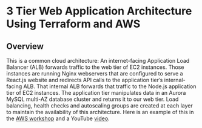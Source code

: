 # 3 Tier Web Application Architecture Using Terraform and AWS



## Overview
This is a common cloud architecture: An internet-facing Application Load Balancer (ALB) forwards traffic to the web tier of EC2 instances. Those instances are running Nginx webservers that are configured to serve a React.js website and redirects API calls to the application tier’s internal-facing ALB. That internal ALB forwards that traffic to the Node.js application tier of EC2 instances. The application tier manipulates data in an Aurora MySQL multi-AZ database cluster and returns it to our web tier. Load balancing, health checks and autoscaling groups are created at each layer to maintain the availability of this architecture. Here is an example of this in the [AWS workshop](http://catalog.us-east-1.prod.workshops.aws/workshops/85cd2bb2-7f79-4e96-bdee-8078e469752a/en-US) and a YouTube [video](https://www.youtube.com/watch?v=amiIcyt-J2A).



